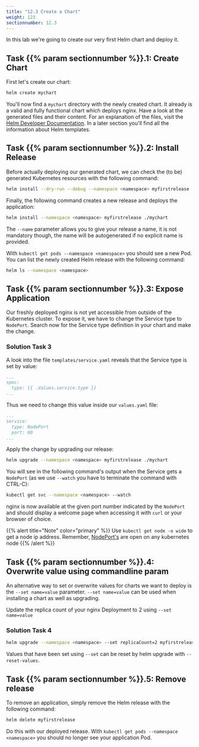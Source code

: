 ```yaml
---
title: "12.3 Create a Chart"
weight: 123
sectionnumber: 12.3
---
```


In this lab we're going to create our very first Helm chart and deploy it.


## Task {{% param sectionnumber %}}.1: Create Chart

First let's create our chart:

```bash
helm create mychart
```

You'll now find a `mychart` directory with the newly created chart. It already is a valid and fully functional chart which deploys nginx. Have a look at the generated files and their content. For an explanation of the files, visit the [Helm Developer Documentation](https://docs.helm.sh/developing_charts/#the-chart-file-structure). In a later section you'll find all the information about Helm templates.


## Task {{% param sectionnumber %}}.2: Install Release

Before actually deploying our generated chart, we can check the (to be) generated Kubernetes resources with the following command:


```bash
helm install --dry-run --debug --namespace <namespace> myfirstrelease ./mychart
```

Finally, the following command creates a new release and deploys the application:

```bash
helm install --namespace <namespace> myfirstrelease ./mychart
```

The `--name` parameter allows you to give your release a name, it is not mandatory though, the name will be autogenerated if no explicit name is provided.

With `kubectl get pods --namespace <namespace>` you should see a new Pod. You can list the newly created Helm release with the following command:

```bash
helm ls --namespace <namespace>
```


## Task {{% param sectionnumber %}}.3: Expose Application

Our freshly deployed nginx is not yet accessible from outside of the Kubernetes cluster. To expose it, we have to change the Service type to `NodePort`.
Search now for the Service type definition in your chart and make the change.


### Solution Task 3

A look into the file `templates/service.yaml` reveals that the Service type is set by value:

```yaml
...
spec:
  type: {{ .Values.service.type }}
...
```

Thus we need to change this value inside our `values.yaml` file:

```yaml
...
service:
  type: NodePort
  port: 80
...
```

Apply the change by upgrading our release:


```bash
helm upgrade --namespace <namespace> myfirstrelease ./mychart
```

You will see in the following command's output when the Service gets a `NodePort` (as we use `--watch` you have to terminate the command with CTRL-C):

```bash
kubectl get svc --namespace <namespace> --watch
```

nginx is now available at the given port number indicated by the `NodePort` and should display a welcome page when accessing it with `curl` or your browser of choice.


{{% alert title="Note" color="primary" %}}
Use `kubectl get node -o wide` to get a node ip address. Remember, [NodePort's](https://kubernetes.io/docs/concepts/services-networking/service/#nodeport) are open on any kubernetes node
{{% /alert %}}


## Task {{% param sectionnumber %}}.4: Overwrite value using commandline param

An alternative way to set or overwrite values for charts we want to deploy is the `--set name=value` parameter. `--set name=value` can be used when installing a chart as well as upgrading.

Update the replica count of your nginx Deployment to 2 using `--set name=value`


### Solution Task 4

```bash
helm upgrade --namespace <namespace> --set replicaCount=2 myfirstrelease ./mychart
```

Values that have been set using `--set` can be reset by helm upgrade with `--reset-values`.


## Task {{% param sectionnumber %}}.5: Remove release

To remove an application, simply remove the Helm release with the following command:

```bash
helm delete myfirstrelease
```

Do this with our deployed release. With `kubectl get pods --namespace <namespace>` you should no longer see your application Pod.
